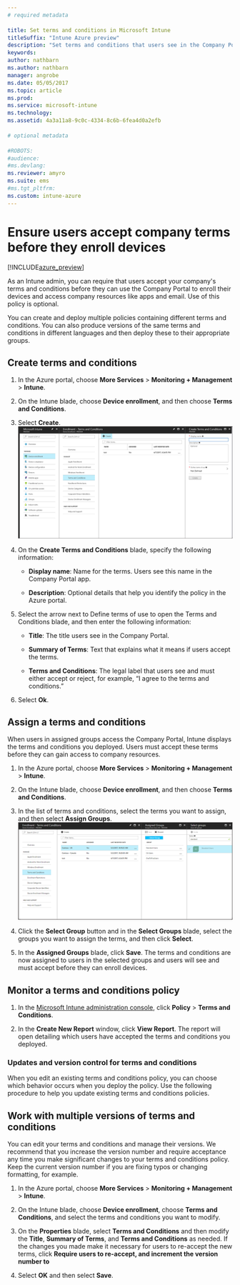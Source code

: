 ```yaml
---
# required metadata

title: Set terms and conditions in Microsoft Intune
titleSuffix: "Intune Azure preview"
description: "Set terms and conditions that users see in the Company Portal for Intune. "
keywords:
author: nathbarn
ms.author: nathbarn
manager: angrobe
ms.date: 05/05/2017
ms.topic: article
ms.prod:
ms.service: microsoft-intune
ms.technology:
ms.assetid: 4a3a11a8-9c0c-4334-8c6b-6fea4d0a2efb

# optional metadata

#ROBOTS:
#audience:
#ms.devlang:
ms.reviewer: amyro
ms.suite: ems
#ms.tgt_pltfrm:
ms.custom: intune-azure
---
```


# Ensure users accept company terms before they enroll devices

[!INCLUDE[azure_preview](../includes/azure_preview.md)]

As an Intune admin, you can require that users accept your company's terms and conditions before they can use the Company Portal to enroll their devices and access company resources like apps and email. Use of this policy is optional.

You can create and deploy multiple policies containing different terms and conditions. You can also produce versions of the same terms and conditions in different languages and then deploy these to their appropriate groups.

## Create terms and conditions

1. In the Azure portal, choose **More Services** > **Monitoring + Management** > **Intune**.

2. On the Intune blade, choose **Device enrollment**, and then choose **Terms and Conditions**.

3. Select **Create**.
![Screenshot of the Intune portal showing Create button for terms and conditions](media/terms-create-terms.png)

4. On the **Create Terms and Conditions** blade, specify the following information:

   - **Display name**: Name for the terms. Users see this name in the Company Portal app.

   - **Description**: Optional details that help you identify the policy in the Azure portal.

5. Select the arrow next to Define terms of use to open the Terms and Conditions blade, and then enter the following information:

   - **Title**: The title users see in the Company Portal.

   - **Summary of Terms**: Text that explains what it means if users accept the terms.

   - **Terms and Conditions**: The legal label that users see and must either accept or reject, for example, “I agree to the terms and conditions.”

6. Select **Ok**.


## Assign a terms and conditions

When users in assigned groups access the Company Portal, Intune displays the terms and conditions you deployed. Users must accept these terms before they can gain access to company resources.

1. In the Azure portal, choose **More Services** > **Monitoring + Management** > **Intune**.

2. On the Intune blade, choose **Device enrollment**, and then choose **Terms and Conditions**.

3. In the list of terms and conditions, select the terms you want to assign, and then select **Assign Groups**.
![Screenshot of the Intune portal's Assign Group blade showing Select Group button and Select button for terms and conditions assignment](media/terms-assign-groups.png)

4. Click the **Select Group** button and in the **Select Groups** blade, select the groups you want to assign the terms, and then click **Select**.

5. In the **Assigned Groups** blade, click **Save**.  The terms and conditions are now assigned to users in the selected groups and users will see and must accept before they can enroll devices.

## Monitor a terms and conditions policy

1.  In the [Microsoft Intune administration console](https://manage.microsoft.com), click **Policy** &gt; **Terms and Conditions**.

2.  In the **Create New Report** window, click **View Report**. The report will open detailing which users have accepted the terms and conditions you deployed.

### Updates and version control for terms and conditions
When you edit an existing terms and conditions policy, you can choose which behavior occurs when you deploy the policy. Use the following procedure to help you update existing terms and conditions policies.

## Work with multiple versions of terms and conditions
You can edit your terms and conditions and manage their versions. We recommend that you increase the version number and require acceptance any time you make significant changes to your terms and conditions policy. Keep the current version number if you are fixing typos or changing formatting, for example.

1. In the Azure portal, choose **More Services** > **Monitoring + Management** > **Intune**.

2. On the Intune blade, choose **Device enrollment**,  choose **Terms and Conditions**, and select the terms and conditions you want to modify.

3. On the **Properties** blade, select **Terms and Conditions** and then modify the **Title**, **Summary of Terms**, and **Terms and Conditions** as needed. If the changes you made make it necessary for users to re-accept the new terms, click **Require users to re-accept, and increment the version number to**

4.  Select **OK** and then select **Save**.

